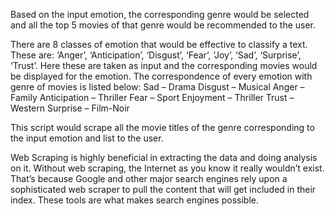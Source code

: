 Based on the input emotion, the corresponding genre 
would be selected and all the top 5 movies of that 
genre would be recommended to the user.

There are 8 classes of emotion that would be effective
to classify a text. These are: ‘Anger’, ‘Anticipation’, 
‘Disgust’, ‘Fear’, ‘Joy’, ‘Sad’, ‘Surprise’, ‘Trust’. 
Here these are taken as input and the corresponding 
movies would be displayed for the emotion.
The correspondence of every emotion with 
genre of movies is listed below:
Sad – Drama
Disgust – Musical
Anger – Family
Anticipation – Thriller
Fear – Sport
Enjoyment – Thriller
Trust – Western
Surprise – Film-Noir


This script would scrape all the movie titles of the 
genre corresponding to the input emotion and list
to the user.

Web Scraping is highly beneficial in extracting
the data and doing analysis on it. Without web 
scraping, the Internet as you know it really 
wouldn’t exist. That’s because Google and other 
major search engines rely upon a sophisticated 
web scraper to pull the content that will get 
included in their index. These tools are what 
makes search engines possible.
